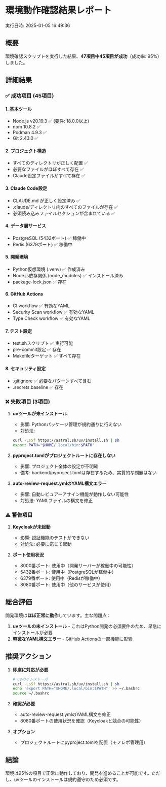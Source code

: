 # 環境動作確認結果レポート

実行日時: 2025-01-05 16:49:36

## 概要
環境確認スクリプトを実行した結果、**47項目中45項目が成功**（成功率: 95%）しました。

## 詳細結果

### ✅ 成功項目 (45項目)

#### 1. 基本ツール
- Node.js v20.19.3 ✅ (要件: 18.0.0以上)
- npm 10.8.2 ✅
- Podman 4.9.3 ✅
- Git 2.43.0 ✅

#### 2. プロジェクト構造
- すべてのディレクトリが正しく配置 ✅
- 必要なファイルがほぼすべて存在 ✅
- Claude設定ファイルがすべて存在 ✅

#### 3. Claude Code設定
- CLAUDE.md が正しく設定済み ✅
- .claude/ディレクトリ内のすべてのファイルが存在 ✅
- 必須読み込みファイルセクションが含まれている ✅

#### 4. データ層サービス
- PostgreSQL (5432ポート) ✅ 稼働中
- Redis (6379ポート) ✅ 稼働中

#### 5. 開発環境
- Python仮想環境 (.venv) ✅ 作成済み
- Node.js依存関係 (node_modules) ✅ インストール済み
- package-lock.json ✅ 存在

#### 6. GitHub Actions
- CI workflow ✅ 有効なYAML
- Security Scan workflow ✅ 有効なYAML
- Type Check workflow ✅ 有効なYAML

#### 7. テスト設定
- test.shスクリプト ✅ 実行可能
- pre-commit設定 ✅ 存在
- Makefileターゲット ✅ すべて存在

#### 8. セキュリティ設定
- .gitignore ✅ 必要なパターンすべて含む
- .secrets.baseline ✅ 存在

### ❌ 失敗項目 (3項目)

1. **uvツールが未インストール**
   - 影響: Pythonパッケージ管理が規約通りに行えない
   - 対処法: 
   ```bash
   curl -LsSf https://astral.sh/uv/install.sh | sh
   export PATH="$HOME/.local/bin:$PATH"
   ```

2. **pyproject.tomlがプロジェクトルートに存在しない**
   - 影響: プロジェクト全体の設定が不明確
   - 備考: backend/pyproject.tomlは存在するため、実質的な問題はない

3. **auto-review-request.ymlのYAML構文エラー**
   - 影響: 自動レビュアーアサイン機能が動作しない可能性
   - 対処法: YAMLファイルの構文を修正

### ⚠️ 警告項目

1. **Keycloakが未起動**
   - 影響: 認証機能のテストができない
   - 対処法: 必要に応じて起動

2. **ポート使用状況**
   - 8000番ポート: 使用中（開発サーバーが稼働中の可能性）
   - 5432番ポート: 使用中（PostgreSQLが稼働中）
   - 6379番ポート: 使用中（Redisが稼働中）
   - 8080番ポート: 使用中（他のサービスが使用）

## 総合評価

開発環境は**ほぼ正常に動作**しています。主な問題点：

1. **uvツールの未インストール** - これはPython開発の必須要件のため、早急にインストールが必要
2. **軽微なYAML構文エラー** - GitHub Actionsの一部機能に影響

## 推奨アクション

1. **即座に対応が必要**
   ```bash
   # uvのインストール
   curl -LsSf https://astral.sh/uv/install.sh | sh
   echo 'export PATH="$HOME/.local/bin:$PATH"' >> ~/.bashrc
   source ~/.bashrc
   ```

2. **確認が必要**
   - auto-review-request.ymlのYAML構文を修正
   - 8080番ポートの使用状況を確認（Keycloakと競合の可能性）

3. **オプション**
   - プロジェクトルートにpyproject.tomlを配置（モノレポ管理用）

## 結論

環境は95%の項目で正常に動作しており、開発を進めることが可能です。ただし、uvツールのインストールは規約遵守のため必須です。